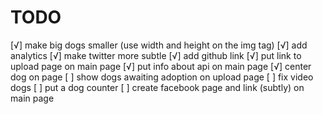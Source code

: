 TODO
====

[√] make big dogs smaller (use width and height on the img tag)
[√] add analytics
[√] make twitter more subtle
[√] add github link
[√] put link to upload page on main page
[√] put info about api on main page
[√] center dog on page
[ ] show dogs awaiting adoption on upload page
[ ] fix video dogs
[ ] put a dog counter
[ ] create facebook page and link (subtly) on main page